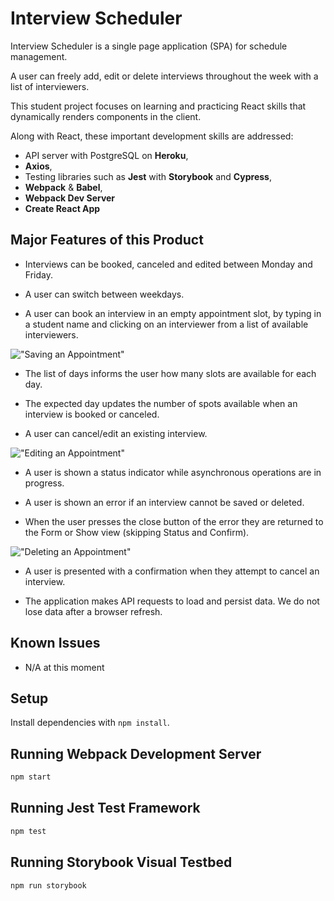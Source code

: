 # Interview Scheduler

Interview Scheduler is a single page application (SPA) for schedule management.

A user can freely add, edit or delete interviews throughout the week with a list of interviewers.

This student project focuses on learning and practicing  React skills that dynamically renders components in the client.

Along with React, these important development skills are addressed: 
- API server with PostgreSQL on **Heroku**,
- **Axios**, 
- Testing libraries such as **Jest** with **Storybook** and **Cypress**,
- **Webpack** & **Babel**,
- **Webpack Dev Server**
- **Create React App**

## Major Features of this Product

- Interviews can be booked, canceled and edited between Monday and Friday.

- A user can switch between weekdays.

- A user can book an interview in an empty appointment slot, by typing in a student name and clicking on an interviewer from a list of available interviewers.

!["Saving an Appointment"](https://github.com/zeipar/schedular/blob/ba29d96f8a50a68394371fd35d5b23f210afd633/docs/Save.gif)

- The list of days informs the user how many slots are available for each day.

- The expected day updates the number of spots available when an interview is booked or canceled.

- A user can cancel/edit an existing interview.

!["Editing an Appointment"](https://github.com/zeipar/schedular/blob/ba29d96f8a50a68394371fd35d5b23f210afd633/docs/Edit.gif)


- A user is shown a status indicator while asynchronous operations are in progress.

- A user is shown an error if an interview cannot be saved or deleted.

- When the user presses the close button of the error they are returned to the Form or Show view (skipping Status and Confirm).

!["Deleting an Appointment"](https://github.com/zeipar/schedular/blob/ba29d96f8a50a68394371fd35d5b23f210afd633/docs/Delete.gif)

- A user is presented with a confirmation when they attempt to cancel an interview.


- The application makes API requests to load and persist data. We do not lose data after a browser refresh.


## Known Issues

- N/A at this moment


## Setup

Install dependencies with `npm install`.

## Running Webpack Development Server

```sh
npm start
```

## Running Jest Test Framework

```sh
npm test
```

## Running Storybook Visual Testbed

```sh
npm run storybook
```
